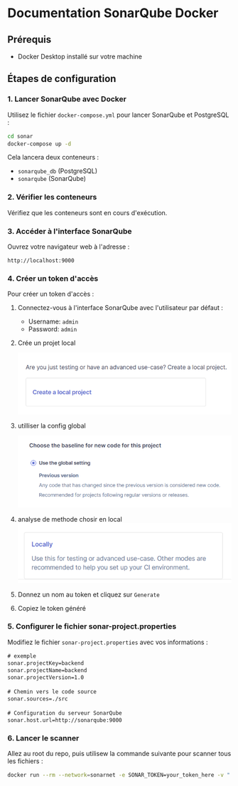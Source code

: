 # Documentation SonarQube Docker

## Prérequis

- Docker Desktop installé sur votre machine

## Étapes de configuration

### 1. Lancer SonarQube avec Docker

Utilisez le fichier `docker-compose.yml` pour lancer SonarQube et PostgreSQL :

```bash
cd sonar
docker-compose up -d
```


Cela lancera deux conteneurs :
- `sonarqube_db` (PostgreSQL)
- `sonarqube` (SonarQube)

### 2. Vérifier les conteneurs

Vérifiez que les conteneurs sont en cours d'exécution.


### 3. Accéder à l'interface SonarQube

Ouvrez votre navigateur web à l'adresse :

```
http://localhost:9000
```


### 4. Créer un token d'accès

Pour créer un token d'accès :

1. Connectez-vous à l'interface SonarQube avec l'utilisateur par défaut :
   - Username: `admin`
   - Password: `admin`

2. Crée un projet local

   ![Alt text](/sonar/local_project.png)

3. utilliser la config global

   ![Alt text](/sonar/setting.png)

4. analyse de methode chosir en local
   ![Alt text](/sonar/method.png)

5. Donnez un nom au token et cliquez sur `Generate`

6. Copiez le token généré

### 5. Configurer le fichier sonar-project.properties

Modifiez le fichier `sonar-project.properties` avec vos informations :

```properties
# exemple
sonar.projectKey=backend
sonar.projectName=backend
sonar.projectVersion=1.0

# Chemin vers le code source
sonar.sources=./src

# Configuration du serveur SonarQube
sonar.host.url=http://sonarqube:9000
```

### 6. Lancer le scanner

Allez au root du repo, puis utilisew la commande suivante pour scanner tous les fichiers : 

```bash
docker run --rm --network=sonarnet -e SONAR_TOKEN=your_token_here -v ".:/usr/src" sonarsource/sonar-scanner-cli
```